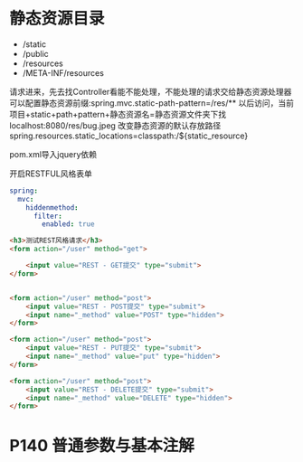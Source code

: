 # 静态资源目录

+ /static
+ /public
+ /resources
+ /META-INF/resources

请求进来，先去找Controller看能不能处理，不能处理的请求交给静态资源处理器
可以配置静态资源前缀:spring.mvc.static-path-pattern=/res/**
以后访问，当前项目+static+path+pattern+静态资源名=静态资源文件夹下找
localhost:8080/res/bug.jpeg
改变静态资源的默认存放路径
spring.resources.static_locations=classpath:/${static_resource}

pom.xml导入jquery依赖

开启RESTFUL风格表单

```yaml
spring:
  mvc:
    hiddenmethod:
      filter:
        enabled: true
```

```html
<h3>测试REST风格请求</h3>
<form action="/user" method="get">

    <input value="REST - GET提交" type="submit">
</form>


<form action="/user" method="post">
    <input value="REST - POST提交" type="submit">
    <input name="_method" value="POST" type="hidden">
</form>

<form action="/user" method="post">
    <input value="REST - PUT提交" type="submit">
    <input name="_method" value="put" type="hidden">
</form>

<form action="/user" method="post">
    <input value="REST - DELETE提交" type="submit">
    <input name="_method" value="DELETE" type="hidden">
</form>
```

# P140 普通参数与基本注解
